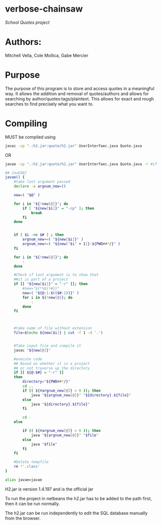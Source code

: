 # verbose-chainsaw
*School Quotes project*


**Authors:**
=================
Mitchell Vella, Cole Mollica, Gabe Mercier

Purpose
=========
The purpose of this program is to store and access quotes in a meaningful way. It allows the addition and removal of quotes/authors and allows for searching by author/quotes:tags/plaintext. This allows for exact and rough searches to find precisely what you want to.

Compiling
===========
MUST be compiled using
```sh
javac -cp ".:h2.jar:quote/h2.jar" UserInterfaec.java Quote.java
```
OR
```sh
javae -cp ".:h2.jar:quote/h2.jar" UserInterfaec.java Quote.java -r #if javae is present on the system
```

```sh
## JavEXEC
javae() {
    #take last argument passed
    declare -a argnum_new=()

    new=( "$@" )

    for i in "${!new[@]}"; do
        if [ "${new[$i]}" = "-cp" ]; then
            break
        fi
    done


    if [ $i -ne $# ] ; then
        argnum_new+=( "${new[$i]}" )
        argnum_new+=( "${new["$i" + 1]}:${PWD##*/}" )
    fi

    for i in "${!new[@]}"; do
        :
    done

    #Check if last argument is to show that
    ##it is part of a project
    if [[ "${new[$i]}" = "-r" ]]; then
        #new="${*%${!#}}"
        new=( "${@:1:$(($#-1))}" )
        for i in ${!new[@]}; do
            :
        done
    fi



    #take name of file without extension
    file=$(echo ${new[$i]} | cut -f 1 -d '.')


    #Take input file and compile it
    javac "${new[@]}"

    #execute code
    ## Based on whether it is a project
    ## or not traverse up the directory
    if [[ ${@:$#} = "-r" ]]
    then
        directory="${PWD##*/}"
	    cd ..
        if (( ${#argnum_new[@]} > 0 )); then
            java "${argnum_new[@]}" "${directory}.${file}"
        else
            java "${directory}.${file}"
        fi

        cd -
    else

        if (( ${#argnum_new[@]} > 0 )); then
            java "${argnum_new[@]}" "$file"
        else
            java "$file"
        fi
    fi

    #Delete tempfile
    rm *'.class'
}

alias javae=javae
```


H2.jar is version 1.4.197 and is the official jar

To run the project in netbeans the h2.jar has to be added to the path first, then it can be run normally.

The h2.jar can be run independently to edit the SQL database manually from the browser.
